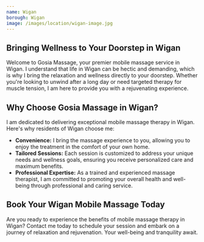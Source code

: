 ```yaml
---
name: Wigan
borough: Wigan
image: /images/location/wigan-image.jpg
---
```


## Bringing Wellness to Your Doorstep in Wigan

Welcome to Gosia Massage, your premier mobile massage service in Wigan. I understand that life in Wigan can be hectic and demanding, which is why I bring the relaxation and wellness directly to your doorstep. Whether you're looking to unwind after a long day or need targeted therapy for muscle tension, I am here to provide you with a rejuvenating experience.

## Why Choose Gosia Massage in Wigan?

I am dedicated to delivering exceptional mobile massage therapy in Wigan. Here's why residents of Wigan choose me:

- **Convenience:** I bring the massage experience to you, allowing you to enjoy the treatment in the comfort of your own home.
- **Tailored Sessions:** Each session is customized to address your unique needs and wellness goals, ensuring you receive personalized care and maximum benefits.
- **Professional Expertise:** As a trained and experienced massage therapist, I am committed to promoting your overall health and well-being through professional and caring service.

## Book Your Wigan Mobile Massage Today

Are you ready to experience the benefits of mobile massage therapy in Wigan? Contact me today to schedule your session and embark on a journey of relaxation and rejuvenation. Your well-being and tranquility await.

